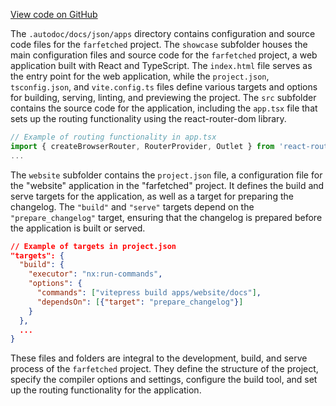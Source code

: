 [View code on GitHub](https://github.com/igorkamyshev/farfetched/.autodoc/docs/json/apps)

The `.autodoc/docs/json/apps` directory contains configuration and source code files for the `farfetched` project. The `showcase` subfolder houses the main configuration files and source code for the `farfetched` project, a web application built with React and TypeScript. The `index.html` file serves as the entry point for the web application, while the `project.json`, `tsconfig.json`, and `vite.config.ts` files define various targets and options for building, serving, linting, and previewing the project. The `src` subfolder contains the source code for the application, including the `app.tsx` file that sets up the routing functionality using the react-router-dom library.

```jsx
// Example of routing functionality in app.tsx
import { createBrowserRouter, RouterProvider, Outlet } from 'react-router-dom';
...
```

The `website` subfolder contains the `project.json` file, a configuration file for the "website" application in the "farfetched" project. It defines the build and serve targets for the application, as well as a target for preparing the changelog. The `"build"` and `"serve"` targets depend on the `"prepare_changelog"` target, ensuring that the changelog is prepared before the application is built or served.

```json
// Example of targets in project.json
"targets": {
  "build": {
    "executor": "nx:run-commands",
    "options": {
      "commands": ["vitepress build apps/website/docs"],
      "dependsOn": [{"target": "prepare_changelog"}]
    }
  },
  ...
}
```

These files and folders are integral to the development, build, and serve process of the `farfetched` project. They define the structure of the project, specify the compiler options and settings, configure the build tool, and set up the routing functionality for the application.
